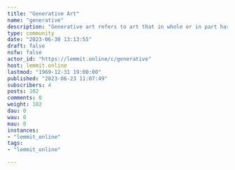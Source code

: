 ```yaml
---
title: "Generative Art" 
name: "generative"
description: "Generative art refers to art that in whole or in part has been created with the use of an autonomous system. This subreddit is for sharing and..."
type: community
date: "2023-06-30 13:13:55"
draft: false
nsfw: false
actor_id: "https://lemmit.online/c/generative"
host: lemmit.online
lastmod: "1969-12-31 19:00:00"
published: "2023-06-23 11:07:49"
subscribers: 4
posts: 102
comments: 0
weight: 102
dau: 0
wau: 0
mau: 0
instances:
- "lemmit_online"
tags: 
- "lemmit_online"

---
```


